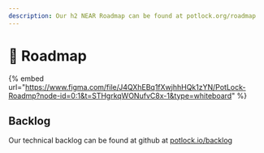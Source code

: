 ```yaml
---
description: Our h2 NEAR Roadmap can be found at potlock.org/roadmap
---
```


# 🔮 Roadmap



{% embed url="https://www.figma.com/file/J4QXhEBq1fXwjhhHQk1zYN/PotLock-Roadmp?node-id=0:1&t=STHgrkqWONufvC8x-1&type=whiteboard" %}

## Backlog

Our technical backlog can be found at github at [potlock.io/backlog](https://potlock.io/backlog)

